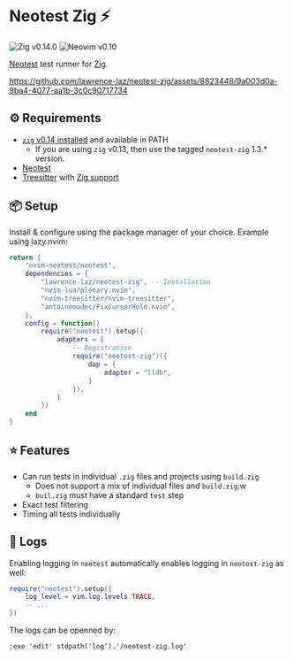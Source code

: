 # Neotest Zig ⚡

![Zig v0.14.0](https://img.shields.io/badge/Zig-v0.14-orange?logo=zig)
![Neovim v0.10](https://img.shields.io/badge/Neovim-v0.10-green?logo=neovim)

[Neotest](https://github.com/nvim-neotest/neotest) test runner for [Zig](https://github.com/ziglang/zig).

https://github.com/lawrence-laz/neotest-zig/assets/8823448/9a003d0a-9ba4-4077-aa1b-3c0c90717734

## ⚙️ Requirements
- [`zig` v0.14 installed](https://ziglang.org/download/) and available in PATH
    - If you are using `zig` v0.13, then use the tagged `neotest-zig` 1.3.* version.
- [Neotest](https://github.com/nvim-neotest/neotest#installation)
- [Treesitter](https://github.com/nvim-treesitter/nvim-treesitter#installation) with [Zig support](https://github.com/maxxnino/tree-sitter-zig)

## 📦 Setup
Install & configure using the package manager of your choice.
Example using lazy.nvim:
```lua
return {
	"nvim-neotest/neotest",
	dependencies = {
		"lawrence-laz/neotest-zig", -- Installation
		"nvim-lua/plenary.nvim",
		"nvim-treesitter/nvim-treesitter",
		"antoinemadec/FixCursorHold.nvim",
	},
	config = function()
		require("neotest").setup({
			adapters = {
				-- Registration
				require("neotest-zig")({
					dap = {
						adapter = "lldb",
					}
				}),
			}
		})
	end
}
```

## ⭐ Features
 - Can run tests in individual `.zig` files and projects using `build.zig` 
   - Does not support a mix of individual files and `build.zig`:w
   - `buil.zig` must have a standard `test` step
 - Exact test filtering
 - Timing all tests individually

## 📄 Logs
Enabling logging in `neotest` automatically enables logging in `neotest-zig` as well:
```lua
require("neotest").setup({
    log_level = vim.log.levels.TRACE,
    -- ...
})
```
The logs can be openned by:
```vim
:exe 'edit' stdpath('log').'/neotest-zig.log'
```
